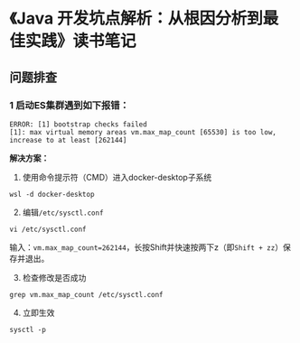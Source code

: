 # 《Java 开发坑点解析：从根因分析到最佳实践》读书笔记

## 问题排查

### 1 启动ES集群遇到如下报错：

```text
ERROR: [1] bootstrap checks failed
[1]: max virtual memory areas vm.max_map_count [65530] is too low, increase to at least [262144]
```

**解决方案：**

1. 使用命令提示符（CMD）进入docker-desktop子系统
```shell
wsl -d docker-desktop
```

2. 编辑`/etc/sysctl.conf`
```shell
vi /etc/sysctl.conf
```
输入：`vm.max_map_count=262144`，长按Shift并快速按两下z（即`Shift + zz`）保存并退出。

3. 检查修改是否成功
```shell
grep vm.max_map_count /etc/sysctl.conf
```

4. 立即生效
```shell
sysctl -p
```